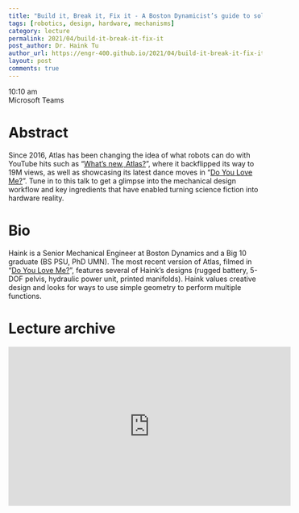 ```yaml
---
title: "Build it, Break it, Fix it - A Boston Dynamicist’s guide to solving hard design problems"
tags: [robotics, design, hardware, mechanisms]
category: lecture
permalink: 2021/04/build-it-break-it-fix-it
post_author: Dr. Haink Tu
author_url: https://engr-400.github.io/2021/04/build-it-break-it-fix-it
layout: post
comments: true
---
```


<!-- This is for your headshot. 
<img align="right" width="250px" src="/images/190101-lastname.jpg" alt="Name Lastname"/>  -->

10:10 am  
Microsoft Teams  



# Abstract

Since 2016, Atlas has been changing the idea of what robots can do with YouTube hits such as “[What’s new, Atlas?](https://www.youtube.com/watch?v=fRj34o4hN4I)”, where it backflipped its way to 19M views, as well as showcasing its latest dance moves in “[Do You Love Me?](https://www.youtube.com/watch?v=fn3KWM1kuAw)”. Tune in to this talk to get a glimpse into the mechanical design workflow and key ingredients that have enabled turning science fiction into hardware reality.

# Bio

Haink is a Senior Mechanical Engineer at Boston Dynamics and a Big 10 graduate (BS PSU, PhD UMN). The most recent version of Atlas, filmed in “[Do You Love Me?](https://www.youtube.com/watch?v=fn3KWM1kuAw)”, features several of Haink’s designs (rugged battery, 5-DOF pelvis, hydraulic power unit, printed manifolds). Haink values creative design and looks for ways to use simple geometry to perform multiple functions.

# Lecture archive
<iframe width="560" height="315" src="https://www.youtube.com/embed/eXYHSBgE0dI" title="YouTube video player" frameborder="0" allow="accelerometer; autoplay; clipboard-write; encrypted-media; gyroscope; picture-in-picture" allowfullscreen></iframe>